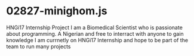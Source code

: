 # 02827-minighom.js
HNGi17 Internship Project
I am a Biomedical Scientist who is passionate about programming. A Nigerian and free to interract with anyone to gain knowledge 
I am currnetly on HNGi17 Internship and hope to be part of the team to run many projects 
